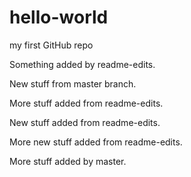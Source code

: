 # hello-world
my first GitHub repo

Something added by readme-edits.

New stuff from master branch.

More stuff added from readme-edits.

New stuff added from readme-edits.

More new stuff added from readme-edits.

More stuff added by master.
